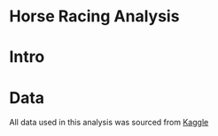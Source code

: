 Horse Racing Analysis
===============================

# Intro 


# Data 

All data used in this analysis was sourced from [Kaggle](https://www.kaggle.com/datasets/gdaley/hkracing)
